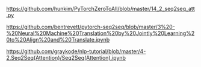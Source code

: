 https://github.com/hunkim/PyTorchZeroToAll/blob/master/14_2_seq2seq_att.py

https://github.com/bentrevett/pytorch-seq2seq/blob/master/3%20-%20Neural%20Machine%20Translation%20by%20Jointly%20Learning%20to%20Align%20and%20Translate.ipynb

https://github.com/graykode/nlp-tutorial/blob/master/4-2.Seq2Seq(Attention)/Seq2Seq(Attention).ipynb